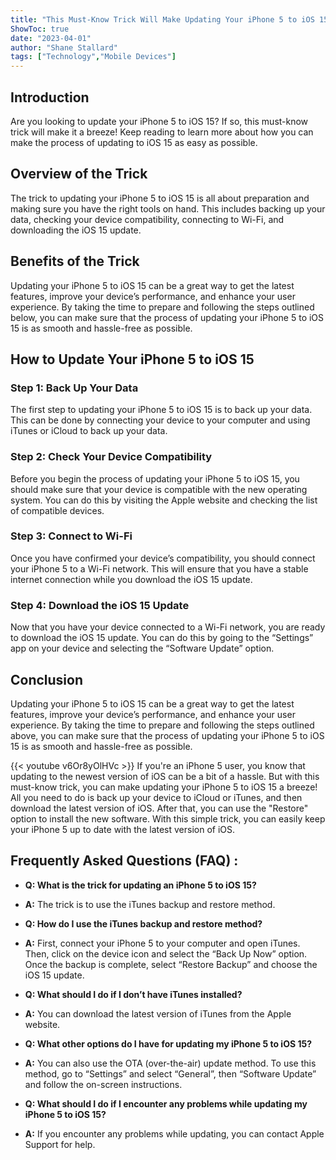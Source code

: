 ```yaml
---
title: "This Must-Know Trick Will Make Updating Your iPhone 5 to iOS 15 a Breeze!"
ShowToc: true 
date: "2023-04-01"
author: "Shane Stallard" 
tags: ["Technology","Mobile Devices"]
---
```

## Introduction

Are you looking to update your iPhone 5 to iOS 15? If so, this must-know trick will make it a breeze! Keep reading to learn more about how you can make the process of updating to iOS 15 as easy as possible. 

## Overview of the Trick 

The trick to updating your iPhone 5 to iOS 15 is all about preparation and making sure you have the right tools on hand. This includes backing up your data, checking your device compatibility, connecting to Wi-Fi, and downloading the iOS 15 update. 

## Benefits of the Trick

Updating your iPhone 5 to iOS 15 can be a great way to get the latest features, improve your device’s performance, and enhance your user experience. By taking the time to prepare and following the steps outlined below, you can make sure that the process of updating your iPhone 5 to iOS 15 is as smooth and hassle-free as possible. 

## How to Update Your iPhone 5 to iOS 15

### Step 1: Back Up Your Data

The first step to updating your iPhone 5 to iOS 15 is to back up your data. This can be done by connecting your device to your computer and using iTunes or iCloud to back up your data. 

### Step 2: Check Your Device Compatibility

Before you begin the process of updating your iPhone 5 to iOS 15, you should make sure that your device is compatible with the new operating system. You can do this by visiting the Apple website and checking the list of compatible devices. 

### Step 3: Connect to Wi-Fi

Once you have confirmed your device’s compatibility, you should connect your iPhone 5 to a Wi-Fi network. This will ensure that you have a stable internet connection while you download the iOS 15 update. 

### Step 4: Download the iOS 15 Update

Now that you have your device connected to a Wi-Fi network, you are ready to download the iOS 15 update. You can do this by going to the “Settings” app on your device and selecting the “Software Update” option. 

## Conclusion

Updating your iPhone 5 to iOS 15 can be a great way to get the latest features, improve your device’s performance, and enhance your user experience. By taking the time to prepare and following the steps outlined above, you can make sure that the process of updating your iPhone 5 to iOS 15 is as smooth and hassle-free as possible.

{{< youtube v6Or8yOlHVc >}} 
If you're an iPhone 5 user, you know that updating to the newest version of iOS can be a bit of a hassle. But with this must-know trick, you can make updating your iPhone 5 to iOS 15 a breeze! All you need to do is back up your device to iCloud or iTunes, and then download the latest version of iOS. After that, you can use the "Restore" option to install the new software. With this simple trick, you can easily keep your iPhone 5 up to date with the latest version of iOS.

## Frequently Asked Questions (FAQ) :
- **Q: What is the trick for updating an iPhone 5 to iOS 15?** 
- **A:** The trick is to use the iTunes backup and restore method. 

- **Q: How do I use the iTunes backup and restore method?** 
- **A:** First, connect your iPhone 5 to your computer and open iTunes. Then, click on the device icon and select the “Back Up Now” option. Once the backup is complete, select “Restore Backup” and choose the iOS 15 update. 

- **Q: What should I do if I don’t have iTunes installed?** 
- **A:** You can download the latest version of iTunes from the Apple website. 

- **Q: What other options do I have for updating my iPhone 5 to iOS 15?** 
- **A:** You can also use the OTA (over-the-air) update method. To use this method, go to “Settings” and select “General”, then “Software Update” and follow the on-screen instructions. 

- **Q: What should I do if I encounter any problems while updating my iPhone 5 to iOS 15?** 
- **A:** If you encounter any problems while updating, you can contact Apple Support for help.


